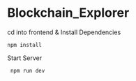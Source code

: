 # Blockchain_Explorer


cd into frontend & Install Dependencies
```
npm install
```

Start Server
```
 npm run dev
```

